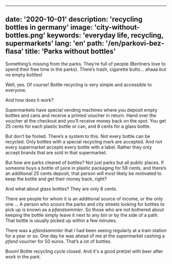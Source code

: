 ---
date: '2020-10-01'
description: 'recycling bottles in germany'
image: 'city-without-bottles.png'
keywords: 'everyday life, recycling, supermarkets'
lang: 'en'
path: '/en/parkovi-bez-flasa'
title: 'Parks without bottles'
------
Something’s missing from the parks. They’re full of people (Berliners love to spend their free time in the parks). There’s trash, cigarette butts… ahaaa but no empty bottles!

Well, yes. Of course! Bottle recycling is very simple and accessible to everyone.

And how does it work?

Supermarkets have special vending machines where you deposit empty bottles and cans and receive a printed voucher in return. Hand over the voucher at the checkout and you’ll receive money back on the spot. You get 25 cents for each plastic bottle or can, and 8 cents for a glass bottle.

But don’t be fooled. There’s a system to this. Not every bottle can be recycled. Only bottles with a special recycling mark are accepted. And not every supermarket accepts every bottle with a label. Rather they only accept brands that are sold in that supermarket.

But how are parks cleared of bottles? Not just parks but all public places.
If someone buys a bottle of juice in plastic packaging for 58 cents, and there’s an additional 25 cents deposit, that person will most likely be motivated to keep the bottle and get their money back, right?

And what about glass bottles? They are only 8 cents.

There are people for whom it is an additional source of income, or the only one ...  A person who scours the parks and city streets looking for bottles to pick up is known as a <i>pfandsammler</i>.
So those who are not bothered about keeping the bottle simply leave it next to any bin or by the side of a path. That bottle is usually picked up within a few minutes.

There was a <i>pfandsammler</i> that I had been seeing regularly at a train station for a year or so. One day he was ahead of me at the supermarket cashing a <i>pfand</i> voucher for 50 euros. That’s a lot of bottles.

Boom!
Bottle recycling cycle closed.
And it's a good pretzel with beer after work in the park.
